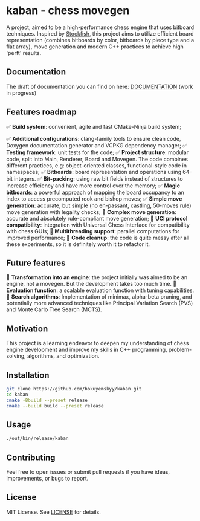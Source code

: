 # kaban - chess movegen

A project, aimed to be a high-performance chess engine that uses bitboard techniques. 
Inspired by [Stockfish](https://stockfishchess.org/), this project aims to utilize efficient board representation (combines bitboards by color, bitboards by piece type and a flat array), move generation and modern C++ practices to achieve high 'perft' results.

## Documentation
The draft of documentation you can find on here: [DOCUMENTATION](https://bokuyemskyy.github.io/kaban/docs/html/) (work in progress)

## Features roadmap

✅ **Build system**: convenient, agile and fast CMake-Ninja build system;

✅ **Additional configurations**: clang-family tools to ensure clean code, Doxygen documentation generator and VCPKG dependency manager;
✅ **Testing framework**: unit tests for the code;
✅ **Project structure**: modular code, split into Main, Renderer, Board and Movegen. The code combines different practices, e.g: object-oriented classes, functional-style code in namespaces;
✅ **Bitboards**: board representation and operations using 64-bit integers.
✅ **Bit-packing**: using raw bit fields instead of structures to increase efficiency and have more control over the memory; 
✅ **Magic bitboards**: a powerful approach of mapping the board occupancy to an index to access precomputed rook and bishop moves;
✅ **Simple move generation**: accurate, but simple (no en-passant, castling, 50-moves rule) move generation with legality checks;
🔄 **Complex move generation**: accurate and absolutely rule-compliant move generation;
🔄 **UCI protocol compatibility**: integration with Universal Chess Interface for compatibility with chess GUIs;
🔄 **Multithreading support**: parallel computations for improved performance;
🔄 **Code cleanup**: the code is quite messy after all these experiments, so it is definitely worth it to refactor it.
  
## Future features
🔄 **Transformation into an engine**: the project initially was aimed to be an engine, not a movegen. But the development takes too much time.
🔄 **Evaluation function**: a scalable evaluation function with tuning capabilities.
🔄 **Search algorithms**: Implementation of minimax, alpha-beta pruning, and potentially more advanced techniques like Principal Variation Search (PVS) and Monte Carlo Tree Search (MCTS).

## Motivation
This project is a learning endeavor to deepen my understanding of chess engine development and improve my skills in C++ programming, problem-solving, algorithms, and optimization.

## Installation
```bash
git clone https://github.com/bokuyemskyy/kaban.git
cd kaban
cmake -Bbuild --preset release
cmake --build build --preset release
```

## Usage
```bash
./out/bin/release/kaban
```

## Contributing
Feel free to open issues or submit pull requests if you have ideas, improvements, or bugs to report.

## License
MIT License. See [LICENSE](LICENSE) for details.
